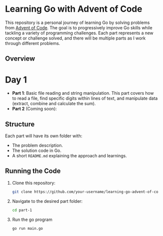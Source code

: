 # Learning Go with Advent of Code

This repository is a personal journey of learning Go by solving problems from [Advent of Code](https://adventofcode.com). The goal is to progressively improve Go skills while tackling a variety of programming challenges. Each part represents a new concept or challenge solved, and there will be multiple parts as I work through different problems.

## Overview

# Day 1
- **Part 1**: Basic file reading and string manipulation. This part covers how to read a file, find specific digits within lines of text, and manipulate data (extract, combine and calculate the sum).
- **Part 2** (Coming soon): 

## Structure

Each part will have its own folder with:
- The problem description.
- The solution code in Go.
- A short `README.md` explaining the approach and learnings.

## Running the Code

1. Clone this repository:
   ```bash
   git clone https://github.com/your-username/learning-go-advent-of-code.git

2. Navigate to the desired part folder:
    ```bash
    cd part-1

3. Run the go program
    ```bash
    go run main.go

